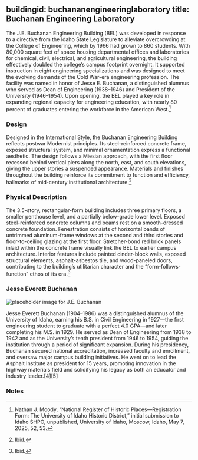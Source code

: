 buildingid: buchananengineeringlaboratory
title: Buchanan Engineering Laboratory
---

The J.E. Buchanan Engineering Building (BEL) was developed in response to a directive from the Idaho State Legislature to alleviate overcrowding at the College of Engineering, which by 1966 had grown to 860 students. With 80,000 square feet of space housing departmental offices and laboratories for chemical, civil, electrical, and agricultural engineering, the building effectively doubled the college’s campus footprint overnight. It supported instruction in eight engineering specializations and was designed to meet the evolving demands of the Cold War-era engineering profession. The facility was named in honor of Jesse E. Buchanan, a distinguished alumnus who served as Dean of Engineering (1938–1946) and President of the University (1946–1954). Upon opening, the BEL played a key role in expanding regional capacity for engineering education, with nearly 80 percent of graduates entering the workforce in the American West.[^1]  

### Design
Designed in the International Style, the Buchanan Engineering Building reflects postwar Modernist principles. Its steel-reinforced concrete frame, exposed structural system, and minimal ornamentation express a functional aesthetic. The design follows a Miesian approach, with the first floor recessed behind vertical piers along the north, east, and south elevations, giving the upper stories a suspended appearance. Materials and finishes throughout the building reinforce its commitment to function and efficiency, hallmarks of mid-century institutional architecture.[^2] 

### Physical Description
The 3.5-story, rectangular-form building includes three primary floors, a smaller penthouse level, and a partially below-grade lower level. Exposed steel-reinforced concrete columns and beams rest on a smooth-dressed concrete foundation. Fenestration consists of horizontal bands of untrimmed aluminum-frame windows at the second and third stories and floor-to-ceiling glazing at the first floor. Stretcher-bond red brick panels inlaid within the concrete frame visually link the BEL to earlier campus architecture. Interior features include painted cinder-block walls, exposed structural elements, asphalt-asbestos tile, and wood-paneled doors, contributing to the building’s utilitarian character and the “form-follows-function” ethos of its era.[^3]   
 
### Jesse Everett Buchanan   
![placeholder image for J.E. Buchanan](https://objects.lib.uidaho.edu/gemphotos/small/pg101-197_07_sm.jpg)  


Jesse Everett Buchanan (1904–1986) was a distinguished alumnus of the University of Idaho, earning his B.S. in Civil Engineering in 1927—the first engineering student to graduate with a perfect 4.0 GPA—and later completing his M.S. in 1929. He served as Dean of Engineering from 1938 to 1942 and as the University’s tenth president from 1946 to 1954, guiding the institution through a period of significant expansion. During his presidency, Buchanan secured national accreditation, increased faculty and enrollment, and oversaw major campus building initiatives. He went on to lead the Asphalt Institute as president for 15 years, promoting innovation in the highway materials field and solidifying his legacy as both an educator and industry leader.[4][5]  

### Notes
[^1]: Nathan J. Moody, “National Register of Historic Places—Registration Form: The University of Idaho Historic District,” initial submission to Idaho SHPO, unpublished, University of Idaho, Moscow, Idaho, May 7, 2025, 52, 53. 
[^2]: Ibid.  
[^3]: Ibid.  
[^4]: University of Idaho Library Special Collections, “Jesse Everett Buchanan Papers, 1922–1972,” Archives West, accessed July 21, 2025, https://www.lib.uidaho.edu/special-collections/Manuscripts/mg181.htm.  
[^5]: Asphalt Institute, “Jesse E. Buchanan Timeline,” Asphalt Institute, accessed July 21, 2025, https://www.asphaltinstitute.org/timeline/roh-1970-j-e-buchanan/.